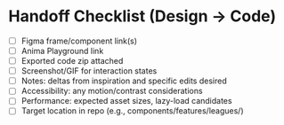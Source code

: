 # Handoff Checklist (Design → Code)

- [ ] Figma frame/component link(s)
- [ ] Anima Playground link
- [ ] Exported code zip attached
- [ ] Screenshot/GIF for interaction states
- [ ] Notes: deltas from inspiration and specific edits desired
- [ ] Accessibility: any motion/contrast considerations
- [ ] Performance: expected asset sizes, lazy-load candidates
- [ ] Target location in repo (e.g., components/features/leagues/)
